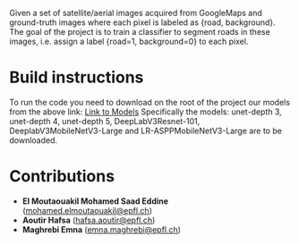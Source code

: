 Given a set of satellite/aerial images acquired from GoogleMaps and ground-truth images where each pixel is labeled as {road, background}. The goal of the project is to train a classifier to segment roads in these images, i.e. assign a label {road=1, background=0} to each pixel. 

# Build instructions

To run the code you need to download on the root of the project our models from the above link: 
[Link to Models](https://drive.google.com/drive/folders/1jBvJiEoeOonnyCba2TN7XipkUGmnTzHY)
Specifically the models: unet-depth 3, unet-depth 4, unet-depth 5, DeepLabV3Resnet-101, DeeplabV3MobileNetV3-Large and LR-ASPPMobileNetV3-Large are to be downloaded. 

# Contributions

* **El Moutaouakil Mohamed Saad Eddine** (mohamed.elmoutaouakil@epfl.ch)
* **Aoutir Hafsa** (hafsa.aoutir@epfl.ch)
* **Maghrebi Emna** (emna.maghrebi@epfl.ch)
